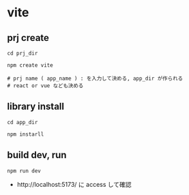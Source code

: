 
# vite


## prj create

```
cd prj_dir

npm create vite

# prj name ( app_name ) : を入力して決める, app_dir が作られる
# react or vue なども決める
```


## library install

```
cd app_dir
```

```
npm instarll
```


## build dev, run

```
npm run dev
```

- http://localhost:5173/ に access して確認


